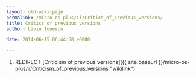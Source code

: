 ```yaml
---
layout: old-wiki-page
permalink: /micro-os-plus/ii/Critics_of_previous_versions/
title: Critics of previous versions
author: Liviu Ionescu

date: 2014-06-15 06:44:58 +0000

---
```


1.  REDIRECT [Criticism of previous versions]({{ site.baseurl }}/micro-os-plus/ii/Criticism_of_previous_versions "wikilink")
